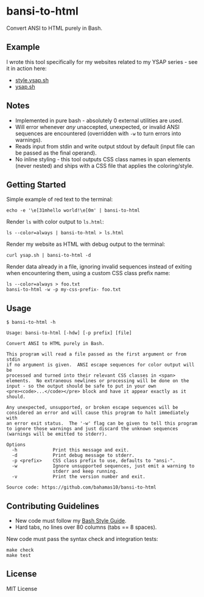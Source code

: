bansi-to-html
==============

Convert ANSI to HTML purely in Bash.

Example
-------

I wrote this tool specifically for my websites related to my YSAP series - see
it in action here:

- [style.ysap.sh](https://style.ysap.sh)
- [ysap.sh](https://ysap.sh)

Notes
-----

- Implemented in pure bash - absolutely 0 external utilities are used.
- Will error whenever *any* unaccepted, unexpected, or invalid ANSI sequences
  are encountered (overridden with `-w` to turn errors into warnings).
- Reads input from stdin and write output stdout by default (input file can be
  passed as the final operand).
- No inline styling - this tool outputs CSS class names in span elements (never
  nested) and ships with a CSS file that applies the coloring/style.

Getting Started
---------------

Simple example of red text to the terminal:

    echo -e '\e[31mhello world!\e[0m' | bansi-to-html

Render `ls` with color output to `ls.html`:

    ls --color=always | bansi-to-html > ls.html

Render my website as HTML with debug output to the terminal:

    curl ysap.sh | bansi-to-html -d

Render data already in a file, ignoring invalid sequences instead of exiting
when encountering them, using a custom CSS class prefix name:

    ls --color=always > foo.txt
    bansi-to-html -w -p my-css-prefix- foo.txt

Usage
-----

```
$ bansi-to-html -h

Usage: bansi-to-html [-hdw] [-p prefix] [file]

Convert ANSI to HTML purely in Bash.

This program will read a file passed as the first argument or from stdin
if no argument is given.  ANSI escape sequences for color output will be
processed and turned into their relevant CSS classes in <span>
elements.  No extraneous newlines or processing will be done on the
input - so the output should be safe to put in your own
<pre><code>...</code></pre> block and have it appear exactly as it
should.

Any unexpected, unsupported, or broken escape sequences will be
considered an error and will cause this program to halt immediately with
an error exit status.  The '-w' flag can be given to tell this program
to ignore those warnings and just discard the unknown sequences
(warnings will be emitted to stderr).

Options
  -h             Print this message and exit.
  -d             Print debug message to stderr.
  -p <prefix>    CSS class prefix to use, defaults to "ansi-".
  -w             Ignore unsupported sequences, just emit a warning to
                 stderr and keep running.
  -v             Print the version number and exit.

Source code: https://github.com/bahamas10/bansi-to-html
```

Contributing Guidelines
-----------------------

- New code must follow my [Bash Style Guide](https://style.ysap.sh).
- Hard tabs, no lines over 80 columns (tabs == 8 spaces).

New code must pass the syntax check and integration tests:

    make check
    make test

License
-------

MIT License
